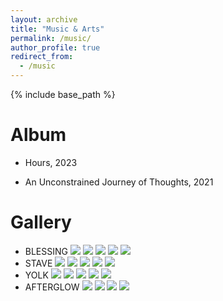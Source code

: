 ```yaml
---
layout: archive
title: "Music & Arts"
permalink: /music/
author_profile: true
redirect_from:
  - /music
---
```


{% include base_path %}

Album
======
* Hours, 2023

* An Unconstrained Journey of Thoughts, 2021

Gallery
======
* BLESSING
  ![](blessing.png)
      ![](../blessing.png) 
![](https://haechl.github.io/Zhi.Xie.github.io/blessing.png) 
![]("https://haechl.github.io/Zhi.Xie.github.io/blessing.png") 
![]("https://haechl.github.io/Zhi.Xie.github.io/images/blessing.png") 
* STAVE
  ![](stave.png)
    ![](../stave.png) 
![](https://haechl.github.io/Zhi.Xie.github.io/stave.png) 
![]("https://haechl.github.io/Zhi.Xie.github.io/stave.png") 
![]("https://haechl.github.io/Zhi.Xie.github.io/images/stave.png") 
* YOLK
  ![](yolk.png)
  ![](../yolk.png) 
![](https://haechl.github.io/Zhi.Xie.github.io/yolk.png) 
![]("https://haechl.github.io/Zhi.Xie.github.io/yolk.png") 
![]("https://haechl.github.io/Zhi.Xie.github.io/images/yolk.png") 
* AFTERGLOW
![](../afterglow.png) 
![](https://haechl.github.io/Zhi.Xie.github.io/afterglow.png) 
![]("https://haechl.github.io/Zhi.Xie.github.io/afterglow.png") 
![]("https://haechl.github.io/Zhi.Xie.github.io/images/afterglow.png") 

